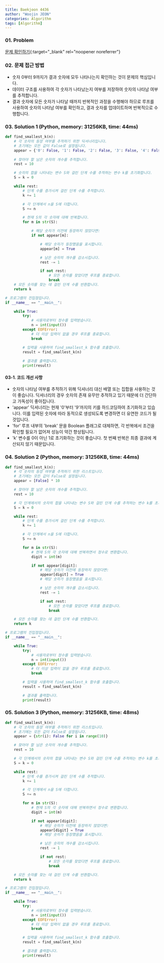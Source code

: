 ```yaml
---
title: Baekjoon 4436
author: "Woojin JEON"
categories: Algorithm
tags: [Algorithm]
---
```


### 01. Problem

[문제 확인하기](https://www.acmicpc.net/problem/4436){:target="_blank" rel="noopener noreferrer"}

### 02. 문제 접근 방법

- 숫자 0부터 9까지가 결과 숫자에 모두 나타나는지 확인하는 것이 문제의 핵심입니다.
- 데이터 구조를 사용하여 각 숫자가 나타났는지 여부를 저장하여 숫자의 나타남 여부를 추적합니다.
- 결과 숫자에 모든 숫자가 나타날 때까지 반복적인 과정을 수행해야 하므로 루프를 사용하여 숫자의 나타남 여부를 확인하고, 결과 숫자를 업데이트하며 반복적으로 수행합니다.

### 03. Solution 1 (Python, memory: 31256KB, time: 44ms)

```python
def find_smallest_k(n):
    # 각 숫자의 등장 여부를 추적하기 위한 딕셔너리입니다.
    # 초기에는 모든 값이 False로 설정됩니다.
    appear = {'0': False, '1': False, '2': False, '3': False, '4': False, '5': False, '6': False, '7': False, '8': False, '9': False}
    
    # 찾아야 할 남은 숫자의 개수를 추적합니다.
    rest = 10

    # 숫자의 합을 나타내는 변수 S와 걸린 단계 수를 추적하는 변수 k를 초기화합니다.
    S = k = 0

    while rest:
        # 단계 수를 증가시켜 걸린 단계 수를 추적합니다.
        k += 1

        # 각 단계에서 n을 S에 더합니다.
        S += n

        # 현재 S의 각 숫자에 대해 반복합니다.
        for m in str(S):

            # 해당 숫자가 이전에 등장하지 않았다면:
            if not appear[m]:

                # 해당 숫자가 등장했음을 표시합니다.
                appear[m] = True

                # 남은 숫자의 개수를 감소시킵니다.
                rest -= 1

                if not rest:
                    # 모든 숫자를 찾았다면 루프를 종료합니다.
                    break
    # 모든 숫자를 찾는 데 걸린 단계 수를 반환합니다.
    return k

# 프로그램의 진입점입니다.
if __name__ == "__main__":

    while True:
        try:
            # 사용자로부터 정수를 입력받습니다.
            n = int(input())
        except EOFError:
            # 더 이상 입력이 없을 경우 루프를 종료합니다.
            break

        # 입력을 사용하여 find_smallest_k 함수를 호출합니다.
        result = find_smallest_k(n)
        
        # 결과를 출력합니다.
        print(result)
```

#### 03-1. 코드 개선 사항

- 숫자의 나타남 여부를 추적하기 위해 딕셔너리 대신 배열 또는 집합을 사용하는 것이 좋습니다. 딕셔너리의 경우 숫자의 존재 유무만 추적하고 있기 때문에 더 간단하고 가독성이 좋아집니다.
- 'appear' 딕셔너리는 현재 '0'부터 '9'까지의 키를 하드코딩하여 초기화하고 있습니다. 이를 입력된 숫자에 따라 동적으로 생성되도록 변경하면 더 유연한 코드가 될 것입니다.
- 'for' 루프 내부의 'break' 문을 Boolean 플래그로 대체하면, 각 반복에서 조건을 확인할 필요가 없어져 성능이 약간 향상됩니다.
- 'k' 변수를 0이 아닌 1로 초기화하는 것이 좋습니다. 첫 번째 반복은 최종 결과에 계산되지 않기 때문입니다.

### 04. Solution 2 (Python, memory: 31256KB, time: 44ms)

```python
def find_smallest_k(n):
    # 각 숫자의 등장 여부를 추적하기 위한 리스트입니다.
    # 초기에는 모든 값이 False로 설정됩니다.
    appear = [False] * 10

    # 찾아야 할 남은 숫자의 개수를 추적합니다.
    rest = 10

    # 각 단계에서의 숫자의 합을 나타내는 변수 S와 걸린 단계 수를 추적하는 변수 k를 초기화합니다.
    S = k = 0

    while rest:
        # 단계 수를 증가시켜 걸린 단계 수를 추적합니다.
        k += 1

        # 각 단계에서 n을 S에 더합니다.
        S += n

        for m in str(S):
            # 현재 S의 각 숫자에 대해 반복하면서 정수로 변환합니다.
            digit = int(m)

            if not appear[digit]:
                # 해당 숫자가 이전에 등장하지 않았다면:
                appear[digit] = True
                # 해당 숫자가 등장했음을 표시합니다.

                # 남은 숫자의 개수를 감소시킵니다.
                rest -= 1

                if not rest:
                    # 모든 숫자를 찾았다면 루프를 종료합니다.
                    break

    # 모든 숫자를 찾는 데 걸린 단계 수를 반환합니다.
    return k

# 프로그램의 진입점입니다.
if __name__ == "__main__":

    while True:
        try:
            # 사용자로부터 정수를 입력받습니다.
            n = int(input())
        except EOFError:
            # 더 이상 입력이 없을 경우 루프를 종료합니다.
            break

        # 입력을 사용하여 find_smallest_k 함수를 호출합니다.
        result = find_smallest_k(n)

        # 결과를 출력합니다.
        print(result)
```

### 05. Solution 3 (Python, memory: 31256KB, time: 48ms)

```python
def find_smallest_k(n):
    # 각 숫자의 등장 여부를 추적하기 위한 리스트입니다.
    # 초기에는 모든 값이 False로 설정됩니다.
    appear = {str(i): False for i in range(10)}

    # 찾아야 할 남은 숫자의 개수를 추적합니다.
    rest = 10

    # 각 단계에서의 숫자의 합을 나타내는 변수 S와 걸린 단계 수를 추적하는 변수 k를 초기화합니다.
    S = k = 0

    while rest:
        # 단계 수를 증가시켜 걸린 단계 수를 추적합니다.
        k += 1

        # 각 단계에서 n을 S에 더합니다.
        S += n

        for m in str(S):
            # 현재 S의 각 숫자에 대해 반복하면서 정수로 변환합니다.
            digit = int(m)

            if not appear[digit]:
                # 해당 숫자가 이전에 등장하지 않았다면:
                appear[digit] = True
                # 해당 숫자가 등장했음을 표시합니다.

                # 남은 숫자의 개수를 감소시킵니다.
                rest -= 1

                if not rest:
                    # 모든 숫자를 찾았다면 루프를 종료합니다.
                    break

    # 모든 숫자를 찾는 데 걸린 단계 수를 반환합니다.
    return k

# 프로그램의 진입점입니다.
if __name__ == "__main__":

    while True:
        try:
            # 사용자로부터 정수를 입력받습니다.
            n = int(input())
        except EOFError:
            # 더 이상 입력이 없을 경우 루프를 종료합니다.
            break

        # 입력을 사용하여 find_smallest_k 함수를 호출합니다.
        result = find_smallest_k(n)

        # 결과를 출력합니다.
        print(result)
```
